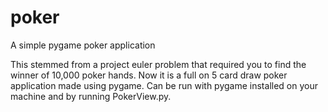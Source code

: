 # poker
A simple pygame poker application

This stemmed from a project euler problem that required you to find the winner of 10,000 poker hands.  Now it is a full on 5 card draw poker application made using pygame.  Can be run with pygame installed on your machine and by running PokerView.py.
